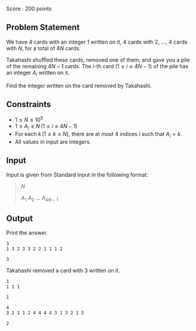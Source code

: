 Score : $200$ points

## Problem Statement

We have $4$ cards with an integer $1$ written on it, $4$ cards with $2$, $\ldots$, $4$ cards with $N$, for a total of $4N$ cards.

Takahashi shuffled these cards, removed one of them, and gave you a pile of the remaining $4N-1$ cards. The $i$-th card $(1 \leq i \leq 4N - 1)$ of the pile has an integer $A_i$ written on it.

Find the integer written on the card removed by Takahashi.

## Constraints

- $1 \leq N \leq 10^5$
- $1 \leq A_i \leq N \, (1 \leq i \leq 4N - 1)$
- For each $k \, (1 \leq k \leq N)$, there are at most $4$ indices $i$ such that $A_i = k$.
- All values in input are integers.

## Input

Input is given from Standard Input in the following format:

> $N$
> 
> $A_1$ $A_2$ $\ldots$ $A_{4N - 1}$

## Output

Print the answer.

```input1
3
1 3 2 3 3 2 2 1 1 1 2
```

```output1
3
```

Takahashi removed a card with $3$ written on it.

```input2
1
1 1 1
```

```output2
1
```

```input3
4
3 2 1 1 2 4 4 4 4 3 1 3 2 1 3
```

```output3
2
```